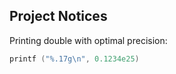 ## Project Notices

Printing double with optimal precision:

```c
printf ("%.17g\n", 0.1234e25)
```
